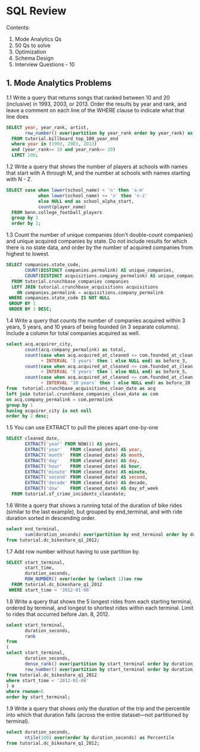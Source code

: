 # SQL Review
Contents:
1. Mode Analytics Qs 
2. 50 Qs to solve
3. Optimization
4. Schema Design 
5. Interview Questions - 10

## 1. Mode Analytics Problems
1.1 Write a query that returns songs that ranked between 10 and 20 (inclusive) in 1993, 2003, or 2013. Order the results by year and rank, and leave a comment on each line of the WHERE clause to indicate what that line does

```sql
SELECT year, year_rank, artist, 
       row_number() over(partition by year_rank order by year_rank) as row_num
  FROM tutorial.billboard_top_100_year_end
  where year in (1993, 2003, 2013)
  and (year_rank>= 10 and year_rank<= 20)
  LIMIT 100;

```
1.2 Write a query that shows the number of players at schools with names that start with A through M, and the number at schools with names starting with N - Z.

```sql 
SELECT case when lower(school_name) < 'n' then 'a-m'
            when lower(school_name) >= 'n' then 'n-z'
            else NULL end as school_alpha_start,
            count(player_name)
  FROM benn.college_football_players
  group by 1
  order by 1;
```

1.3 Count the number of unique companies (don't double-count companies) and unique acquired companies by state. Do not include results for which there is no state data, and order by the number of acquired companies from highest to lowest.

```sql
SELECT companies.state_code,
       COUNT(DISTINCT companies.permalink) AS unique_companies,
       COUNT(DISTINCT acquisitions.company_permalink) AS unique_companies_acquired
  FROM tutorial.crunchbase_companies companies
  LEFT JOIN tutorial.crunchbase_acquisitions acquisitions
    ON companies.permalink = acquisitions.company_permalink
 WHERE companies.state_code IS NOT NULL
 GROUP BY 1
 ORDER BY 3 DESC;
```

1.4 Write a query that counts the number of companies acquired within 3 years, 5 years, and 10 years of being founded (in 3 separate columns). Include a column for total companies acquired as well.

```sql
select acq.acquirer_city,
       count(acq.company_permalink) as total,
       count(case when acq.acquired_at_cleaned <= com.founded_at_clean::timestamp 
             + INTERVAL '3 years' then 1 else NULL end) as before_3,
       count(case when acq.acquired_at_cleaned <= com.founded_at_clean::timestamp
             + INTERVAL '5 years' then 1 else NULL end) as before_5,
       count(case when acq.acquired_at_cleaned <= com.founded_at_clean::timestamp
             + INTERVAL '10 years' then 1 else NULL end) as before_10
from  tutorial.crunchbase_acquisitions_clean_date as acq
left join tutorial.crunchbase_companies_clean_date as com
on acq.company_permalink = com.permalink
group by 1
having acquirer_city is not null
order by 2 desc;
```

1.5 You can use EXTRACT to pull the pieces apart one-by-one

```sql
SELECT cleaned_date,
       EXTRACT('year' FROM NOW()) AS years,
       EXTRACT('year'   FROM cleaned_date) AS year,
       EXTRACT('month'  FROM cleaned_date) AS month,
       EXTRACT('day'    FROM cleaned_date) AS day,
       EXTRACT('hour'   FROM cleaned_date) AS hour,
       EXTRACT('minute' FROM cleaned_date) AS minute,
       EXTRACT('second' FROM cleaned_date) AS second,
       EXTRACT('decade' FROM cleaned_date) AS decade,
       EXTRACT('dow'    FROM cleaned_date) AS day_of_week
  FROM tutorial.sf_crime_incidents_cleandate;

```


1.6 Write a query that shows a running total of the duration of bike rides (similar to the last example), but grouped by end_terminal, and with ride duration sorted in descending order.

```sql
select end_terminal,
       sum(duration_seconds) over(partition by end_terminal order by duration_seconds desc) as running_total
from tutorial.dc_bikeshare_q1_2012;
```

1.7 Add row number without having to use partition by.

```sql
SELECT start_terminal,
       start_time,
       duration_seconds,
       ROW_NUMBER() over(order by (select 1))as row
  FROM tutorial.dc_bikeshare_q1_2012
 WHERE start_time < '2012-01-08'

```

1.8 Write a query that shows the 5 longest rides from each starting terminal, ordered by terminal, and longest to shortest rides within each terminal. Limit to rides that occurred before Jan. 8, 2012.

```sql
select start_terminal,
       duration_seconds,
       rank
from
(
select start_terminal,
       duration_seconds,
       dense_rank() over(partition by start_terminal order by duration_seconds desc) as rank,
       row_number() over(partition by start_terminal order by duration_seconds desc) as rownum
from tutorial.dc_bikeshare_q1_2012
where start_time < '2012-01-08'
) a
where rownum<6
order by start_terminal;
```

1.9 Write a query that shows only the duration of the trip and the percentile into which that duration falls (across the entire dataset—not partitioned by terminal).

```sql
select duration_seconds,
       ntile(100) over(order by duration_seconds) as Percentile
from tutorial.dc_bikeshare_q1_2012;

```

